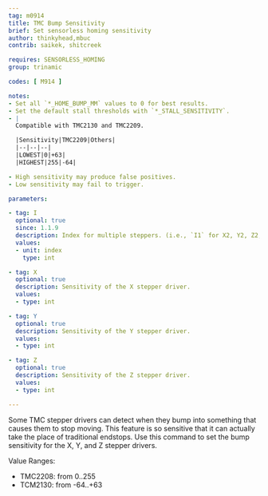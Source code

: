 ```yaml
---
tag: m0914
title: TMC Bump Sensitivity
brief: Set sensorless homing sensitivity
author: thinkyhead,mbuc
contrib: saikek, shitcreek

requires: SENSORLESS_HOMING
group: trinamic

codes: [ M914 ]

notes:
- Set all `*_HOME_BUMP_MM` values to 0 for best results.
- Set the default stall thresholds with `*_STALL_SENSITIVITY`.
- |
  Compatible with TMC2130 and TMC2209.

  |Sensitivity|TMC2209|Others|
  |--|--|--|
  |LOWEST|0|+63|
  |HIGHEST|255|-64|

- High sensitivity may produce false positives.
- Low sensitivity may fail to trigger.

parameters:

- tag: I
  optional: true
  since: 1.1.9
  description: Index for multiple steppers. (i.e., `I1` for X2, Y2, Z2; `I2` for Z3; `I3` for Z4).
  values:
  - unit: index
    type: int

- tag: X
  optional: true
  description: Sensitivity of the X stepper driver.
  values:
  - type: int

- tag: Y
  optional: true
  description: Sensitivity of the Y stepper driver.
  values:
  - type: int

- tag: Z
  optional: true
  description: Sensitivity of the Z stepper driver.
  values:
  - type: int

---
```


Some TMC stepper drivers can detect when they bump into something that causes them to stop moving. This feature is so sensitive that it can actually take the place of traditional endstops. Use this command to set the bump sensitivity for the X, Y, and Z stepper drivers.

Value Ranges:
- TMC2208: from 0..255
- TCM2130: from -64..+63
